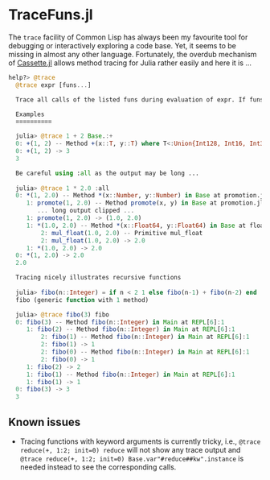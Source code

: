 # TraceFuns.jl

The `trace` facility of Common Lisp has always been my favourite tool
for debugging or interactively exploring a code base. Yet, it seems to
be missing in almost any other language. Fortunately, the overdub
mechanism of [Cassette.jl](https://github.com/JuliaLabs/Cassette.jl)
allows method tracing for Julia rather easily and here it is ...

```julia
help?> @trace
  @trace expr [funs...]

  Trace all calls of the listed funs during evaluation of expr. If funs includes the symbol :all all function calls are traced.

  Examples
  ≡≡≡≡≡≡≡≡≡≡

  julia> @trace 1 + 2 Base.:+
  0: +(1, 2) -- Method +(x::T, y::T) where T<:Union{Int128, Int16, Int32, Int64, Int8, UInt128, UInt16, UInt32, UInt64, UInt8} in Base at int.jl:87
  0: +(1, 2) -> 3
  3

  Be careful using :all as the output may be long ...
          
  julia> @trace 1 * 2.0 :all
  0: *(1, 2.0) -- Method *(x::Number, y::Number) in Base at promotion.jl:380
     1: promote(1, 2.0) -- Method promote(x, y) in Base at promotion.jl:348
        ... long output clipped ...
     1: promote(1, 2.0) -> (1.0, 2.0)
     1: *(1.0, 2.0) -- Method *(x::Float64, y::Float64) in Base at float.jl:405
         2: mul_float(1.0, 2.0) -- Primitive mul_float
         2: mul_float(1.0, 2.0) -> 2.0
     1: *(1.0, 2.0) -> 2.0
  0: *(1, 2.0) -> 2.0
  2.0

  Tracing nicely illustrates recursive functions
      
  julia> fibo(n::Integer) = if n < 2 1 else fibo(n-1) + fibo(n-2) end
  fibo (generic function with 1 method)

  julia> @trace fibo(3) fibo
  0: fibo(3) -- Method fibo(n::Integer) in Main at REPL[6]:1
     1: fibo(2) -- Method fibo(n::Integer) in Main at REPL[6]:1
         2: fibo(1) -- Method fibo(n::Integer) in Main at REPL[6]:1
         2: fibo(1) -> 1
         2: fibo(0) -- Method fibo(n::Integer) in Main at REPL[6]:1
         2: fibo(0) -> 1
     1: fibo(2) -> 2
     1: fibo(1) -- Method fibo(n::Integer) in Main at REPL[6]:1
     1: fibo(1) -> 1
  0: fibo(3) -> 3
  3
```

## Known issues

* Tracing functions with keyword arguments is currently tricky, i.e.,
  `@trace reduce(+, 1:2; init=0) reduce` will not show any trace
  output and `@trace reduce(+, 1:2; init=0)
  Base.var"#reduce##kw".instance` is needed instead to see the
  corresponding calls.
